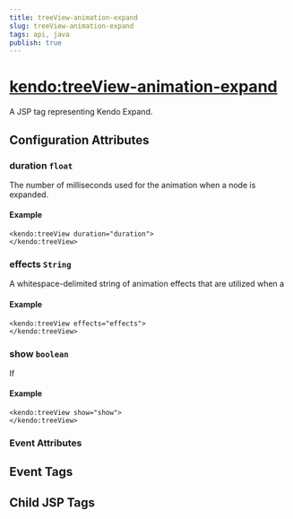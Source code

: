 ```yaml
---
title: treeView-animation-expand
slug: treeView-animation-expand
tags: api, java
publish: true
---
```


# <kendo:treeView-animation-expand>
A JSP tag representing Kendo Expand.

## Configuration Attributes


### duration `float`

The number of milliseconds used for the animation when a
node is expanded.

#### Example
    <kendo:treeView duration="duration">
    </kendo:treeView>



### effects `String`

A whitespace-delimited string of animation effects that are utilized when a

#### Example
    <kendo:treeView effects="effects">
    </kendo:treeView>



### show `boolean`

If

#### Example
    <kendo:treeView show="show">
    </kendo:treeView>



### Event Attributes

## Event Tags


## Child JSP Tags

